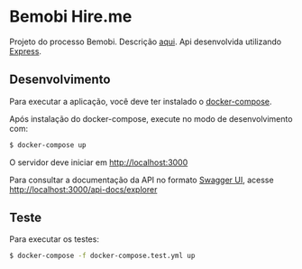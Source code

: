 # Bemobi Hire.me
Projeto do processo Bemobi. Descrição [aqui](Bemobi_instructions.md). Api desenvolvida utilizando [Express](http://expressjs.com/pt-br/).

## Desenvolvimento

Para executar a aplicação, você deve ter instalado o [docker-compose](https://docs.docker.com/compose/). 

Após instalação do docker-compose, execute no modo de desenvolvimento com:

```bash
$ docker-compose up
```

O servidor deve iniciar em [http://localhost:3000](http://localhost:3000)

Para consultar a documentação da API no formato [Swagger UI](https://swagger.io/swagger-ui/), acesse [http://localhost:3000/api-docs/explorer](http://localhost:3000/api-docs/explorer)

## Teste

Para executar os testes:

```bash
$ docker-compose -f docker-compose.test.yml up
```